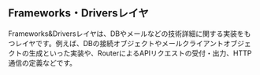 ## Frameworks・Driversレイヤ
Frameworks&Driversレイヤは、DBやメールなどの技術詳細に関する実装をもつレイヤです。例えば、DBの接続オブジェクトやメールクライアントオブジェクトの生成といった実装や、RouterによるAPIリクエストの受付・出力、HTTP通信の定義などです。
